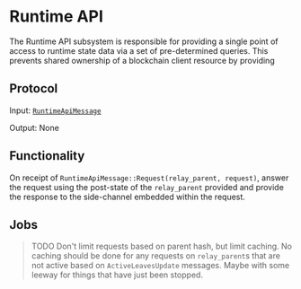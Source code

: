 # Runtime API

The Runtime API subsystem is responsible for providing a single point of access to runtime state data via a set of pre-determined queries. This prevents shared ownership of a blockchain client resource by providing

## Protocol

Input: [`RuntimeApiMessage`](../../types/overseer-protocol.md#runtime-api-message)

Output: None

## Functionality

On receipt of `RuntimeApiMessage::Request(relay_parent, request)`, answer the request using the post-state of the `relay_parent` provided and provide the response to the side-channel embedded within the request.

## Jobs

> TODO Don't limit requests based on parent hash, but limit caching. No caching should be done for any requests on `relay_parent`s that are not active based on `ActiveLeavesUpdate` messages. Maybe with some leeway for things that have just been stopped.
